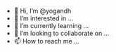- 👋 Hi, I’m @yogandh
- 👀 I’m interested in ...
- 🌱 I’m currently learning ...
- 💞️ I’m looking to collaborate on ...
- 📫 How to reach me ...

<!---
yogandh/yogandh is a ✨ special ✨ repository because its `README.md` (this file) appears on your GitHub profile.
You can click the Preview link to take a look at your changes.
--->
